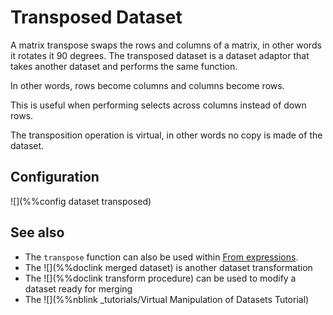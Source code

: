 # Transposed Dataset

A matrix transpose swaps the rows and columns of a matrix, in other words it rotates
it 90 degrees.  The transposed dataset is a dataset adaptor that takes another
dataset and performs the same function.

In other words, rows become columns and columns become rows.

This is useful when performing selects across columns instead of down rows.

The transposition operation is virtual, in other words no copy is made of the
dataset.

## Configuration

![](%%config dataset transposed)


## See also

* The `transpose` function can also be used within [From expressions](../sql/FromExpression.md#transpose-function).
* The ![](%%doclink merged dataset) is another dataset transformation
* The ![](%%doclink transform procedure) can be used to modify a dataset ready for merging
* The ![](%%nblink _tutorials/Virtual Manipulation of Datasets Tutorial)

